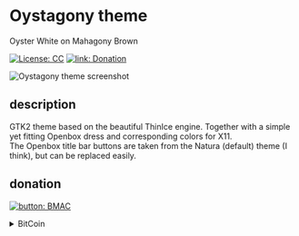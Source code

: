 # Oystagony theme
Oyster White on Mahagony Brown 

[![License: CC](https://img.shields.io/badge/license-CC%20BY--NC--SA%204.0-f2632f.svg?style=flat-square&logo=creative-commons)](https://creativecommons.org/licenses/by-nc-sa/4.0/legalcode) 
[![link: Donation](https://img.shields.io/badge/donation-Buy%20me%20a%20coffee-ff813f.svg?style=flat-square&logo=Buy-me-a-coffee)](#donation)  
  
![Oystagony theme screenshot](https://0vv1.github.io/img/screenshot/Oystagony.20190528.1280x1024.png)  
  
## description
GTK2 theme based on the beautiful ThinIce engine. Together with a simple yet fitting Openbox dress and corresponding colors for X11.  
The Openbox title bar buttons are taken from the Natura (default) theme (I think), but can be replaced easily.  
 
## donation 
  
[![button: BMAC](https://0vv1.github.io/img/button/Buy-me-a-Coffee_default-orange.png)](https://buymeacoffee.com/0vv1) &nbsp; &nbsp; &nbsp; &nbsp; 
</br>

<p>
<details>
<summary>BitCoin</summary>
<pre><img src="https://0vv1.github.io/img/button/add.receive.bc+button.png"></pre>
</details>
</p>
 
